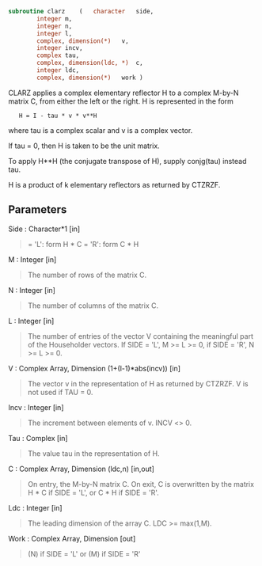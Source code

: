 ```fortran
subroutine clarz	(	character	side,
		integer	m,
		integer	n,
		integer	l,
		complex, dimension(*)	v,
		integer	incv,
		complex	tau,
		complex, dimension(ldc, *)	c,
		integer	ldc,
		complex, dimension(*)	work )
```

 CLARZ applies a complex elementary reflector H to a complex
 M-by-N matrix C, from either the left or the right. H is represented
 in the form

       H = I - tau * v * v**H

 where tau is a complex scalar and v is a complex vector.

 If tau = 0, then H is taken to be the unit matrix.

 To apply H**H (the conjugate transpose of H), supply conjg(tau) instead
 tau.

 H is a product of k elementary reflectors as returned by CTZRZF.

## Parameters
Side : Character*1 [in]
> = 'L': form  H * C
> = 'R': form  C * H

M : Integer [in]
> The number of rows of the matrix C.

N : Integer [in]
> The number of columns of the matrix C.

L : Integer [in]
> The number of entries of the vector V containing
> the meaningful part of the Householder vectors.
> If SIDE = 'L', M >= L >= 0, if SIDE = 'R', N >= L >= 0.

V : Complex Array, Dimension (1+(l-1)*abs(incv)) [in]
> The vector v in the representation of H as returned by
> CTZRZF. V is not used if TAU = 0.

Incv : Integer [in]
> The increment between elements of v. INCV <> 0.

Tau : Complex [in]
> The value tau in the representation of H.

C : Complex Array, Dimension (ldc,n) [in,out]
> On entry, the M-by-N matrix C.
> On exit, C is overwritten by the matrix H * C if SIDE = 'L',
> or C * H if SIDE = 'R'.

Ldc : Integer [in]
> The leading dimension of the array C. LDC >= max(1,M).

Work : Complex Array, Dimension [out]
> (N) if SIDE = 'L'
> or (M) if SIDE = 'R'


